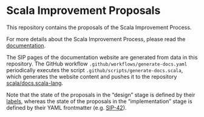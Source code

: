 # Scala Improvement Proposals

This repository contains the proposals of the Scala Improvement Process.

For more details about the Scala Improvement Process, please read the
[documentation](https://docs.scala-lang.org/sips).

The SIP pages of the documentation website are generated from data in this
repository. The GitHub workflow `.github/workflows/generate-docs.yaml`
periodically executes the script `.github/scripts/generate-docs.scala`,
which generates the website content and pushes it to the repository
[scala/docs.scala-lang](https://github.com/scala/docs.scala-lang).

Note that the state of the proposals in the “design” stage is defined by
their [labels](https://github.com/scala/improvement-proposals/labels),
whereas the state of the proposals in the “implementation” stage is defined
by their YAML frontmatter (e.g.
[SIP-42](https://github.com/scala/improvement-proposals/blob/583b458e3a7c0d2310e1a71a3812d73f7f6efebc/content/binary-integer-literals.md?plain=1#L1-L7)).

